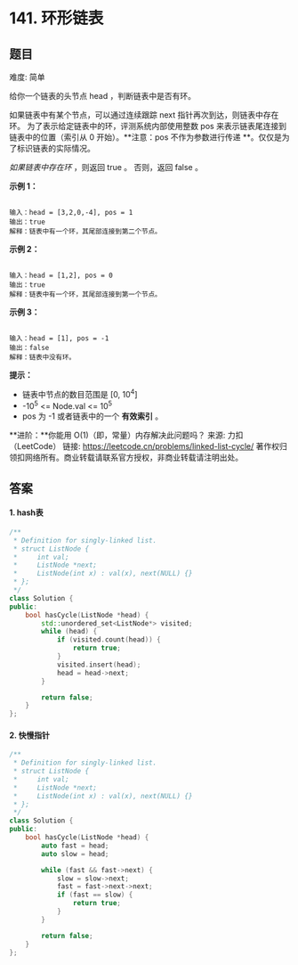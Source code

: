 # 141. 环形链表
 ## 题目 
难度: 简单

给你一个链表的头节点 head ，判断链表中是否有环。

如果链表中有某个节点，可以通过连续跟踪 next 指针再次到达，则链表中存在环。 为了表示给定链表中的环，评测系统内部使用整数 pos 来表示链表尾连接到链表中的位置（索引从 0 开始）。**注意：pos 不作为参数进行传递 **。仅仅是为了标识链表的实际情况。

<em>如果链表中存在环</em> ，则返回 true 。 否则，返回 false 。

 

**示例 1：**

<img src="https://assets.leetcode-cn.com/aliyun-lc-upload/uploads/2018/12/07/circularlinkedlist.png" alt="">

```
输入：head = [3,2,0,-4], pos = 1
输出：true
解释：链表中有一个环，其尾部连接到第二个节点。

```


**示例 2：**

<img src="https://assets.leetcode-cn.com/aliyun-lc-upload/uploads/2018/12/07/circularlinkedlist_test2.png" alt="">

```
输入：head = [1,2], pos = 0
输出：true
解释：链表中有一个环，其尾部连接到第一个节点。

```


**示例 3：**

<img src="https://assets.leetcode-cn.com/aliyun-lc-upload/uploads/2018/12/07/circularlinkedlist_test3.png" alt="">

```
输入：head = [1], pos = -1
输出：false
解释：链表中没有环。

```




**提示：**

- 链表中节点的数目范围是 [0, 10<sup>4</sup>]
- -10<sup>5</sup> <= Node.val <= 10<sup>5</sup>
- pos 为 -1 或者链表中的一个 **有效索引** 。



**进阶：**你能用 O(1)（即，常量）内存解决此问题吗？
来源: 力扣（LeetCode）
链接: https://leetcode.cn/problems/linked-list-cycle/
著作权归领扣网络所有。商业转载请联系官方授权，非商业转载请注明出处。

## 答案

#### 1. hash表

```c++
/**
 * Definition for singly-linked list.
 * struct ListNode {
 *     int val;
 *     ListNode *next;
 *     ListNode(int x) : val(x), next(NULL) {}
 * };
 */
class Solution {
public:
    bool hasCycle(ListNode *head) {
        std::unordered_set<ListNode*> visited;
        while (head) {
            if (visited.count(head)) {
                return true;
            }
            visited.insert(head);
            head = head->next;
        }

        return false;
    }
};
```

#### 2. 快慢指针

```c++
/**
 * Definition for singly-linked list.
 * struct ListNode {
 *     int val;
 *     ListNode *next;
 *     ListNode(int x) : val(x), next(NULL) {}
 * };
 */
class Solution {
public:
    bool hasCycle(ListNode *head) {
        auto fast = head;
        auto slow = head;

        while (fast && fast->next) {
            slow = slow->next;
            fast = fast->next->next;
            if (fast == slow) {
                return true;
            }
        }

        return false;
    }
};
```

